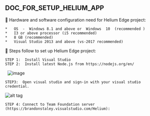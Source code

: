 ## DOC_FOR_SETUP_HELIUM_APP

	Hardware and software configuration need for Helium Edge project:

    *	OS  -  Windows 8.1 and above or  Windows  10  (recommended )
    *	I3 or above processor (i5 recommended)
    *	8 GB (recommended)
    *	Visual Studio 2013 and above (vs-2017 recommended)

	Steps follow to set up Helium Edge project:

    STEP 1:  Install Visual Studio 
    STEP 2:  Install latest Node.js from https://nodejs.org/en/ 
    ![image](https://cloud.githubusercontent.com/assets/27442147/25019892/ed5f2738-20a9-11e7-96cb-7f6a1280b202.png)
    
    STEP3:  Open visual studio and sign-in with your visual studio credential.
    
   ![alt tag](https://cloud.githubusercontent.com/assets/27442147/25019989/56e677d8-20aa-11e7-8bd0-13045a674e65.png)
    
    STEP 4: Connect to Team Foundation server (https://brandonstaley.visualstudio.com/Helium):
    

